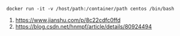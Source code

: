 ```shell
docker run -it -v /host/path:/container/path centos /bin/bash
```

1. https://www.jianshu.com/p/8c22cdfc0ffd
2. https://blog.csdn.net/hnmpf/article/details/80924494
